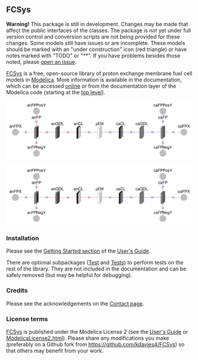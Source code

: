 FCSys
-----
**Warning!**  This package is still in development.  Changes may be made that
affect the public interfaces of the classes.  The package is not yet under full
version control and conversion scripts are not being provided for these
changes.  Some models still have issues or are incomplete.  These models should
be marked with an "under construction" icon (red triangle) or have notes marked
with "TODO" or "**".  If you have problems besides those noted, please
[open an issue](https://github.com/kdavies4/FCSys/issues/new).

[FCSys] is a free, open-source library of proton exchange membrane fuel cell
models in [Modelica](https://www.modelica.org/).  More information is available
in the documentation, which can be accessed
[online](http://kdavies4.github.com/FCSys) or from the documentation layer of
the Modelica code (starting at the [top level](FCSys/package.mo)).

![Diagram of the fuel cell model](FCSys/Resources/Documentation/FCSys.Assemblies.Cells.CellD.png)

![Diagram of the fuel cell model](FCSys/Resources/Documentation/FCSys.Assemblies.Cells.CellD.png)

### Installation

Please see the
[Getting Started section](http://kdavies4.github.io/FCSys/FCSys_UsersGuide.html#FCSys.UsersGuide.GettingStarted)
of the
[User's Guide](http://kdavies4.github.com/FCSys/FCSys_UsersGuide.html).

There are optional subpackages ([Test](FCSys/Test.mo) and [Tests](FCSys/Tests.mo)) to
perform tests on the rest of the library.  They are not included in the
documentation and can be safely removed (but may be helpful for debugging).

### Credits

Please see the acknowledgements on the
[Contact page](http://kdavies4.github.io/FCSys/FCSys_UsersGuide.html#FCSys.UsersGuide.Contact).

### License terms

[FCSys] is published under the Modelica License 2 (see the
[User's Guide](http://kdavies4.github.com/FCSys/FCSys_UsersGuide.html#FCSys.UsersGuide.ModelicaLicense2)
or
[ModelicaLicense2.html](FCSys/Resources/Documentation/ModelicaLicense2.html)).
Please share any modifications you make (preferably on a Github fork from
https://github.com/kdavies4/FCSys) so that others may benefit from your work.


[FCSys]: http://kdavies4.github.io/FCSys/
